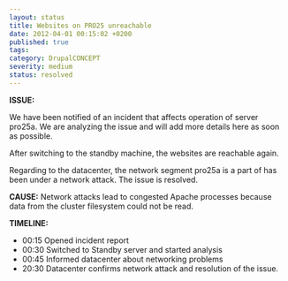 ```yaml
---
layout: status
title: Websites on PRO25 unreachable
date: 2012-04-01 00:15:02 +0200
published: true
tags: 
category: DrupalCONCEPT
severity: medium
status: resolved
---
```


**ISSUE:** 

We have been notified of an incident that affects operation of server pro25a. We are analyzing the issue and will add more details here as soon as possible.

After switching to the standby machine, the websites are reachable again.

Regarding to the datacenter, the network segment pro25a is a part of has been under a network attack. The issue is resolved.

**CAUSE:** Network attacks lead to congested Apache processes because data from the cluster filesystem could not be read.

**TIMELINE:**

* 00:15 Opened incident report
* 00:30 Switched to Standby server and started analysis
* 00:45 Informed datacenter about networking problems
* 20:30 Datacenter confirms network attack and resolution of the issue.